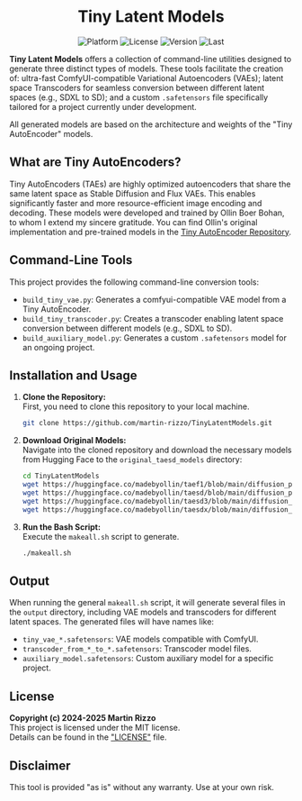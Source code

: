 <div align="center">

# Tiny Latent Models

<p>
<img alt="Platform"  src="https://img.shields.io/badge/platform-Linux-blue">
<img alt="License"   src="https://img.shields.io/github/license/martin-rizzo/TinyLatentModels?color=blue">
<img alt="Version"   src="https://img.shields.io/github/v/tag/martin-rizzo/TinyLatentModels?label=version">
<img alt="Last"      src="https://img.shields.io/github/last-commit/martin-rizzo/TinyLatentModels">
<!--
|
<a href="https://civitai.com/models/420163/abominable-workflows">
   <img alt="CivitAI"      src="https://img.shields.io/badge/page-CivitAI-00F"></a>
<a href="https://huggingface.co/martin-rizzo/AbominableWorkflows">
   <img alt="Hugging Face" src="https://img.shields.io/badge/models-HuggingFace-yellow"></a>
-->
</p>
</div>


**Tiny Latent Models** offers a collection of command-line utilities designed to generate three distinct types of models. These tools facilitate the creation of: ultra-fast ComfyUI-compatible Variational Autoencoders (VAEs); latent space Transcoders for seamless conversion between different latent spaces (e.g., SDXL to SD); and a custom `.safetensors` file specifically tailored for a project currently under development.

All generated models are based on the architecture and weights of the "Tiny AutoEncoder" models.


## What are Tiny AutoEncoders?

Tiny AutoEncoders (TAEs) are highly optimized autoencoders that share the same latent space as Stable Diffusion and Flux VAEs.  This enables significantly faster and more resource-efficient image encoding and decoding.  These models were developed and trained by Ollin Boer Bohan, to whom I extend my sincere gratitude. You can find Ollin's original implementation and pre-trained models in the [Tiny AutoEncoder Repository](https://github.com/madebyollin/taesd).


## Command-Line Tools

This project provides the following command-line conversion tools:
- `build_tiny_vae.py`: Generates a comfyui-compatible VAE model from a Tiny AutoEncoder.
- `build_tiny_transcoder.py`: Creates a transcoder enabling latent space conversion between different models (e.g., SDXL to SD).
- `build_auxiliary_model.py`: Generates a custom `.safetensors` model for an ongoing project.


## Installation and Usage

1. **Clone the Repository:**  
   First, you need to clone this repository to your local machine.
   ```bash
   git clone https://github.com/martin-rizzo/TinyLatentModels.git
   ```

2. **Download Original Models:**  
   Navigate into the cloned repository and download the necessary models from Hugging Face to the `original_taesd_models` directory:
   ```bash
   cd TinyLatentModels
   wget https://huggingface.co/madebyollin/taef1/blob/main/diffusion_pytorch_model.safetensors -P original_taesd_models/taef1
   wget https://huggingface.co/madebyollin/taesd/blob/main/diffusion_pytorch_model.safetensors -P original_taesd_models/taesd
   wget https://huggingface.co/madebyollin/taesd3/blob/main/diffusion_pytorch_model.safetensors -P original_taesd_models/taesd3
   wget https://huggingface.co/madebyollin/taesdx/blob/main/diffusion_pytorch_model.safetensors -P original_taesd_models/taesdx   
   ```

3. **Run the Bash Script:**  
   Execute the `makeall.sh` script to generate.
   ```bash
   ./makeall.sh
   ```


## Output

When running the general `makeall.sh` script, it will generate several files in the `output` directory, including VAE models and transcoders for different latent spaces. The generated files will have names like:
- `tiny_vae_*.safetensors`: VAE models compatible with ComfyUI.
- `transcoder_from_*_to_*.safetensors`: Transcoder model files.
- `auxiliary_model.safetensors`: Custom auxiliary model for a specific project.


## License

**Copyright (c) 2024-2025 Martin Rizzo**  
This project is licensed under the MIT license.  
Details can be found in the ["LICENSE"](LICENSE) file.


## Disclaimer

This tool is provided "as is" without any warranty. Use at your own risk.
